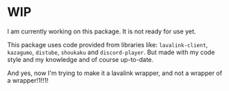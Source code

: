 # WIP

I am currently working on this package. It is not ready for use yet.

This package uses code provided from libraries like: `lavalink-client`, `kazagumo`, `distube`, `shoukaku` and `discord-player`.
But made with my code style and my knowledge and of course up-to-date.

And yes, now I'm trying to make it a lavalink wrapper, and not a wrapper of a wrapper!1!!1!
